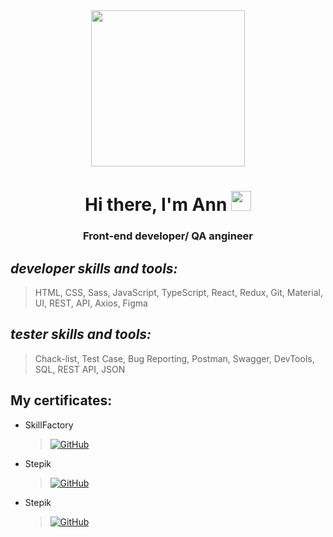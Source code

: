 
<div id="header" align="center">
	
<img src="https://ak.picdn.net/shutterstock/videos/5131757/thumb/2.jpg" width="70%"  height="250"/>
<h1>Hi there, I'm Ann
<img src="https://github.com/blackcater/blackcater/raw/main/images/Hi.gif" height="32"/></h1>
<h3>Front-end developer/ QA angineer</h3>
</div>


_developer skills and tools:_ 
-
> HTML, CSS, Sass, JavaScript, TypeScript, React, Redux, Git, Material, UI, REST, API, Axios, Figma
	
_tester skills and tools:_
-
> Chack-list, Test Case, Bug Reporting, Postman, Swagger, DevTools, SQL, REST API, JSON
<h2>My certificates:</h2> 

* SkillFactory

  ><a href="https://drive.google.com/file/d/13jQhRry2g7LLRx5ruOolJtloJU9CHBja/view?usp=drive_link"><img src="https://img.shields.io/badge/frontendDeveloper-gray?style=for-the-badge&logo=googledrive&logoColor=white" alt="GitHub"/></a>  

* Stepik

  ><a href="https://drive.google.com/file/d/14ofc-o4gUGwGVQ0scc66HglQfKhkVH-I/view?usp=drive_link"><img src="https://img.shields.io/badge/tester-gray?style=for-the-badge&logo=googledrive&logoColor=white" alt="GitHub"/></a>  

* Stepik

  ><a href="https://drive.google.com/file/d/1WB3WGyoQXxTpN7PUE23s1yoByckPTiqu/view?usp=drive_link"><img src="https://img.shields.io/badge/SQL-gray?style=for-the-badge&logo=googledrive&logoColor=white" alt="GitHub"/></a>


                                                                                 
